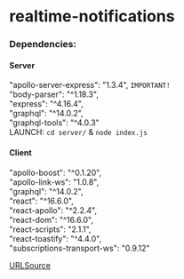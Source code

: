 # realtime-notifications

### Dependencies:
#### Server
"apollo-server-express": "1.3.4", `IMPORTANT!`\
"body-parser": "^1.18.3",\
"express": "^4.16.4",\
"graphql": "^14.0.2",\
"graphql-tools": "^4.0.3"\
LAUNCH: `cd server/` & `node index.js`
#### Client
"apollo-boost": "^0.1.20",\
"apollo-link-ws": "1.0.8",\
"graphql": "^14.0.2",\
"react": "^16.6.0",\
"react-apollo": "^2.2.4",\
"react-dom": "^16.6.0",\
"react-scripts": "2.1.1",\
"react-toastify": "^4.4.0",\
"subscriptions-transport-ws": "0.9.12"


[URLSource](https://blog.theodo.fr/2018/02/real-time-notification-system-graphql-react-apollo/)
